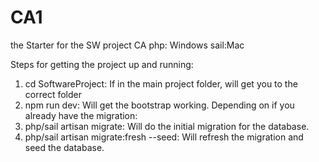 # CA1

the Starter for the SW project CA
php: Windows sail:Mac

Steps for getting the project up and running:

1. cd SoftwareProject: If in the main project folder, will get you to the correct folder
2. npm run dev: Will get the bootstrap working.
   Depending on if you already have the migration:
3. php/sail artisan migrate: Will do the initial migration for the database.
4. php/sail artisan migrate:fresh --seed: Will refresh the migration and seed the database.
